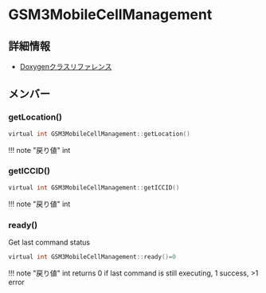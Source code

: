 # GSM3MobileCellManagement



## 詳細情報

- [Doxygenクラスリファレンス](https://lang-ship.com/reference/Arduino/1.8.9/class_g_s_m3_mobile_cell_management.html)

## メンバー

### getLocation()



```c
virtual int GSM3MobileCellManagement::getLocation()
```

!!! note "戻り値"
	int



### getICCID()



```c
virtual int GSM3MobileCellManagement::getICCID()
```

!!! note "戻り値"
	int



### ready()


Get last command status 

```c
virtual int GSM3MobileCellManagement::ready()=0
```

!!! note "戻り値"
	int returns 0 if last command is still executing, 1 success, >1 error 




